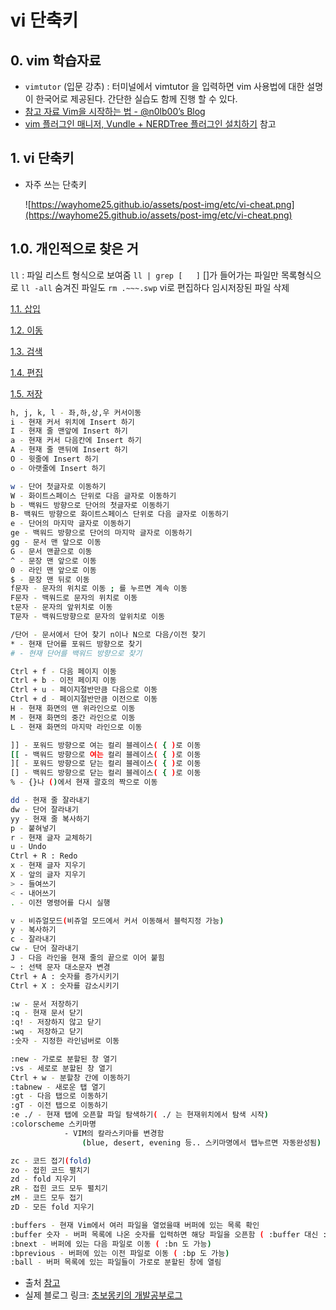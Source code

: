 # vi 단축키

## 0. **vim 학습자료**

- `vimtutor` (입문 강추) : 터미널에서 vimtutor 을 입력하면 vim 사용법에 대한 설명이 한국어로 제공된다. 간단한 실습도 함께 진행 할 수 있다.
- [참고 자료 Vim을 시작하는 법 - @n0lb00’s Blog](https://nolboo.kim/blog/2017/02/24/getting-started-with-vim/)
- [vim 플러그인 매니저, Vundle + NERDTree 플러그인 설치하기](https://dobest.io/install-vundle-and-nerdtree/) 참고

## 1. **vi 단축키**

- 자주 쓰는 단축키

    ![https://wayhome25.github.io/assets/post-img/etc/vi-cheat.png](https://wayhome25.github.io/assets/post-img/etc/vi-cheat.png)

## 1.0. 개인적으로 찾은 거

`ll` : 파일 리스트 형식으로 보여줌
`ll | grep [   ]` []가 들어가는 파일만 목록형식으로
`ll -all` 숨겨진 파일도
`rm .~~~.swp` vi로 편집하다 임시저장된 파일 삭제

[1.1. 삽입](https://www.notion.so/01102b1c89df4bfe9c442af716b18655)

[1.2. 이동](https://www.notion.so/fdbb7f9ab02e448788e15a1d89608a4d)

[1.3. 검색](https://www.notion.so/2cd73c836e5b4698ac5809fc4deeba2a)

[1.4. 편집](https://www.notion.so/eb3ea7ff9a3442fe9c8d79feed4e0240)

[1.5. 저장](https://www.notion.so/86932deb63b84a0d82b59dc5b3d43fd8)

```bash
h, j, k, l - 좌,하,상,우 커서이동
i - 현재 커서 위치에 Insert 하기
I - 현재 줄 맨앞에 Insert 하기
a - 현재 커서 다음칸에 Insert 하기
A - 현재 줄 맨뒤에 Insert 하기
O - 윗줄에 Insert 하기
o - 아랫줄에 Insert 하기

w - 단어 첫글자로 이동하기
W - 화이트스페이스 단위로 다음 글자로 이동하기
b - 백워드 방향으로 단어의 첫글자로 이동하기
B- 백워드 방향으로 화이트스페이스 단위로 다음 글자로 이동하기
e - 단어의 마지막 글자로 이동하기
ge - 백워드 방향으로 단어의 마지막 글자로 이동하기
gg - 문서 맨 앞으로 이동
G - 문서 맨끝으로 이동
^ - 문장 맨 앞으로 이동
0 - 라인 맨 앞으로 이동
$ - 문장 맨 뒤로 이동
f문자 - 문자의 위치로 이동 ; 를 누르면 계속 이동
F문자 - 백워드로 문자의 위치로 이동
t문자 - 문자의 앞위치로 이동
T문자 - 백워드방향으로 문자의 앞위치로 이동

/단어 - 문서에서 단어 찾기 n이나 N으로 다음/이전 찾기
* - 현재 단어를 포워드 방향으로 찾기
# - 현재 단어를 백워드 방향으로 찾기

Ctrl + f - 다음 페이지 이동
Ctrl + b - 이전 페이지 이동
Ctrl + u - 페이지절반만큼 다음으로 이동
Ctrl + d - 페이지절반만큼 이전으로 이동
H - 현재 화면의 맨 위라인으로 이동
M - 현재 화면의 중간 라인으로 이동
L - 현재 화면의 마지막 라인으로 이동

]] - 포워드 방향으로 여는 컬리 블레이스( { )로 이동
[[ - 백워드 방향으로 여는 컬리 블레이스( { )로 이동
][ - 포워드 방향으로 닫는 컬리 블레이스( { )로 이동
[] - 백워드 방향으로 닫는 컬리 블레이스( { )로 이동
% - {}나 ()에서 현재 괄호의 짝으로 이동

dd - 현재 줄 잘라내기
dw - 단어 잘라내기
yy - 현재 줄 복사하기
p - 붙혀넣기
r - 현재 글자 교체하기
u - Undo
Ctrl + R : Redo
x - 현재 글자 지우기
X - 앞의 글자 지우기
> - 들여쓰기
< - 내어쓰기
. - 이전 명령어를 다시 실행

v - 비쥬얼모드(비쥬얼 모드에서 커서 이동해서 블럭지정 가능)
y - 복사하기
c - 잘라내기
cw - 단어 잘라내기
J - 다음 라인을 현재 줄의 끝으로 이어 붙힘
~ : 선택 문자 대소문자 변경
Ctrl + A : 숫자를 증가시키기
Ctrl + X : 숫자를 감소시키기

:w - 문서 저장하기
:q - 현재 문서 닫기
:q! - 저장하지 않고 닫기
:wq - 저장하고 닫기
:숫자 - 지정한 라인넘버로 이동

:new - 가로로 분할된 창 열기
:vs - 세로로 분할된 창 열기
Ctrl + w - 분할창 간에 이동하기
:tabnew - 새로운 탭 열기
:gt - 다음 탭으로 이동하기
:gT - 이전 탭으로 이동하기
:e ./ - 현재 탭에 오픈할 파일 탐색하기( ./ 는 현재위치에서 탐색 시작)
:colorscheme 스키마명 
			- VIM의 칼라스키마를 변경함
				(blue, desert, evening 등.. 스키마명에서 탭누르면 자동완성됨)

zc - 코드 접기(fold)
zo - 접힌 코드 펼치기
zd - fold 지우기
zR - 접힌 코드 모두 펼치기
zM - 코드 모두 접기
zD - 모든 fold 지우기

:buffers - 현재 Vim에서 여러 파일을 열었을때 버퍼에 있는 목록 확인
:buffer 숫자 - 버퍼 목록에 나온 숫자를 입력하면 해당 파일을 오픈함 ( :buffer 대신 :b 도 가능)
:bnext - 버퍼에 있는 다음 파일로 이동 ( :bn 도 가능)
:bprevious - 버퍼에 있는 이전 파일로 이동 ( :bp 도 가능)
:ball - 버퍼 목록에 있는 파일들이 가로로 분할된 창에 열림
```

- 출처 [참고](https://blog.outsider.ne.kr/540)
- 실제 블로그 링크: [초보몽키의 개발공부로그](https://wayhome25.github.io/etc/2017/03/27/vi/)